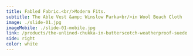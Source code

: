 ```yaml
---
title: Fabled Fabric.<br/>Modern Fits.
subtitle: The Able Vest &amp; Winslow Parka<br/>in Wool Beach Cloth
image: ./slide-01.jpg
imageMobile: ./slide-01-mobile.jpg
link: /products/the-unlined-chukka-in-butterscotch-weatherproof-suede
side: right
color: white
---
```

